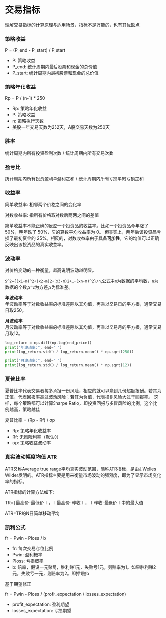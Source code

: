# 交易指标

理解交易指标的计算原理与适用场景，指标不是万能的，也有其优缺点

### 策略收益

P = (P_end - P_start) / P_start

- P: 策略收益
- P_end: 统计周期内最后股票和现金的总价值
- P_start: 统计周期内最初股票和现金的总价值

### 策略年化收益

Rp = P / (n-1) * 250

- Rp: 策略年化收益
- P: 策略收益
- n: 策略执行天数
- 美股一年交易天数为252天，A股交易天数为250天

### 胜率

统计周期内所有投资盈利次数 / 统计周期内所有交易次数

### 盈亏比

统计周期内所有投资盈利单盈利之和 / 统计周期内所有亏损单的亏损之和

### 收益率
简单收益率: 相邻两个价格之间的变化率  

对数收益率: 指所有价格取对数后两两之间的差值

简单收益率不能正确的反应一个投资品的收益率。比如一个投资品今年涨了 50%，明年跌了 50%，它的算数平均收益率为 0。
但事实上，两年后该投资品亏损了最初资金的 25%。相反的，对数收益率由于具备**可加性**，它的均值可以正确反映出该投资品的真实收益率。

### 波动率
对价格变动的一种衡量，越高说明波动越明显。

`S^2={(x1-m)^2+(x2-m)2+(x3-m)2+…+(xn-m)^2}/n`,公式中`m`为数据的平均数，`n`为数据的个数,`S^2`为方差,`S`为标准差。

**年波动率**  
年波动率等于对数收益率的标准差除以其均值，再乘以交易日的平方根，通常交易日取250。

**月波动率**  
月波动率等于对数收益率的标准差除以其均值，再乘以交易月的平方根，通常交易月取12。

```python
log_return = np.diff(np.log(end_price))
print("年波动率:", end=" ")
print(log_return.std() / log_return.mean() * np.sqrt(250))

print("月波动率:", end=" ")
print(log_return.std() / log_return.mean() * np.sqrt(12))
```

### 夏普比率

夏普比率代表交易者每多承担一份风险，相应的就可以拿到几份超额报酬。若其为正值，代表回报率高过波动风险；若其为负值，代表操作风险大过于回报率。
这样，每个策略都可以计算Sharpe Ratio，即投资回报与多冒风险的比例，这个比例越高，策略越佳

夏普比率 = (Rp - Rf) / σp

- Rp: 策略年化收益率
- Rf: 无风险利率（默认0）
- σp: 策略收益波动率

### 真实波动幅度均值 ATR

ATR又称Average true range平均真实波动范围，简称ATR指标，是由J.Welles Wilder发明的。ATR指标主要是用来衡量市场波动的强烈度，即为了显示市场变化率的指标。

ATR指标的计算方法如下: 

TR=∣最高价-最低价∣，∣最高价-昨收∣，∣昨收-最低价∣中的最大值

ATR=TR的N日简单移动平均


### 凯利公式

fr = Pwin - Ploss / b

- fr: 每次交易仓位比例
- Pwin: 盈利概率
- Ploss: 亏损概率
- b: 赔率，假设一元赌局，胜利赚1元，失败亏1元，则赔率为1。如果胜利赚2元，失败亏一元，则赔率为2。即押1赔b

基于期望修正

fr = Pwin - Ploss / (profit_expectation / losses_expectation)

- profit_expectation: 盈利期望
- losses_expectation: 亏损期望